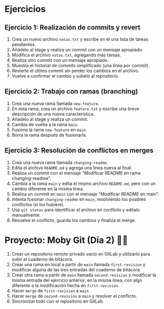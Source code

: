 # Ejercicios

## Ejercicio 1: Realización de commits y revert

1. Crea un nuevo archivo `notas.txt` y escribe en él una lista de tareas pendientes.
2. Añádelo al stage y realiza un commit con un mensaje apropiado.
3. Modifica el archivo `notas.txt`, agregando más tareas.
4. Realiza otro commit con un mensaje apropiado.
5. Muestra el historial de commits simplificado (una línea por commit).
6. Revierte el último commit sin perder los cambios en el archivo.
7. Vuelve a confirmar el cambio y súbelo al repositorio.

## Ejercicio 2: Trabajo con ramas (branching)

1. Crea una nueva rama llamada `new-feature`.
2. En esta rama, crea un archivo `feature.txt` y escribe una breve descripción de una nueva característica.
3. Añádelo al stage y realiza un commit.
4. Cambia de vuelta a la rama `main`.
5. Fusiona la rama `new-feature` en `main`.
6. Borra la rama después de fusionarla.

## Ejercicio 3: Resolución de conflictos en merges

1. Crea una nueva rama llamada `changing-readme`.
2. Edita el archivo `README.md` y agrega una línea nueva al final.
3. Realiza un commit con el mensaje "Modificar README en rama changing-readme".
4. Cambia a la rama `main` y edita el mismo archivo `README.md`, pero con un cambio diferente en la misma línea.
5. Realiza un commit en `main` con el mensaje "Modificar README en main".
6. Intenta fusionar `changing-readme` en `main`, resolviendo los posibles conflictos (si los hubiere).
7. Usa `git status` para identificar el archivo en conflicto y edítalo manualmente.
8. Resuelve el conflicto, guarda los cambios y finaliza el merge.

# Proyecto: Moby Git (Día 2) 🐋📝

1. Crear un repositorio remoto privado vacío en GitLab y utilizarlo para subir el cuaderno de bitácora.
2. Crear una rama en local a partir de `main` llamada `first-revision` y modificar alguna de las tres entradas del cuaderno de bitácora.
3. Crear otra rama a partir de `main` llamada `second-revision` y modificar la misma entrada del ejercicio anterior, en la misma línea, con algo diferente a la modificación hecha en `first-revision`.
4. Hacer `merge` de `first-revision` a `main`.
5. Hacer `merge` de `second-revision` a `main` y resolver el conflicto.
6. Sincronizar todo con el repositorio en GitLab.
